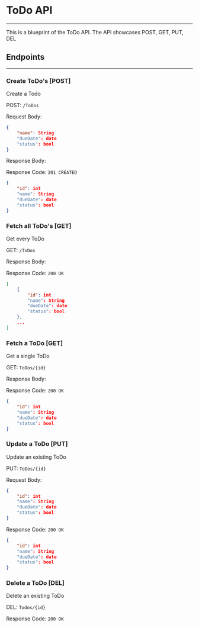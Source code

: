 # ToDo API
---
This is a blueprint of the ToDo API. The API showcases POST, GET, PUT, DEL

## Endpoints
---

### Create ToDo's [POST]
Create a Todo

POST: `/ToDos`

Request Body:
```json
{
    "name": String
    "dueDate": date
    "status": bool
}
```
Response Body:

Response Code: `201 CREATED`

```json
{   
    "id": int
    "name": String
    "dueDate": date
    "status": bool
}
```

### Fetch all ToDo's [GET]
Get every ToDo

GET: `/ToDos`

Response Body:

Response Code: `200 OK`

```json
[
    {
        "id": int
        "name": String
        "dueDate": date
        "status": bool
    },
    ...
]
```

### Fetch a ToDo [GET]
Get a single ToDo

GET: `ToDos/{id}`

Response Body:

Response Code: `200 OK`

```json
{
    "id": int
    "name": String
    "dueDate": date
    "status": bool
}
```

### Update a ToDo [PUT]
Update an existing ToDo

PUT: `ToDos/{id}`

Request Body:
```json
{
    "id": int
    "name": String
    "dueDate": date
    "status": bool
}
```

Response Code: `200 OK`

```json
{
    "id": int
    "name": String
    "dueDate": date
    "status": bool
}
```
### Delete a ToDo [DEL]
Delete an existing ToDo

DEL: `Todos/{id}`

Response Code: `200 OK`